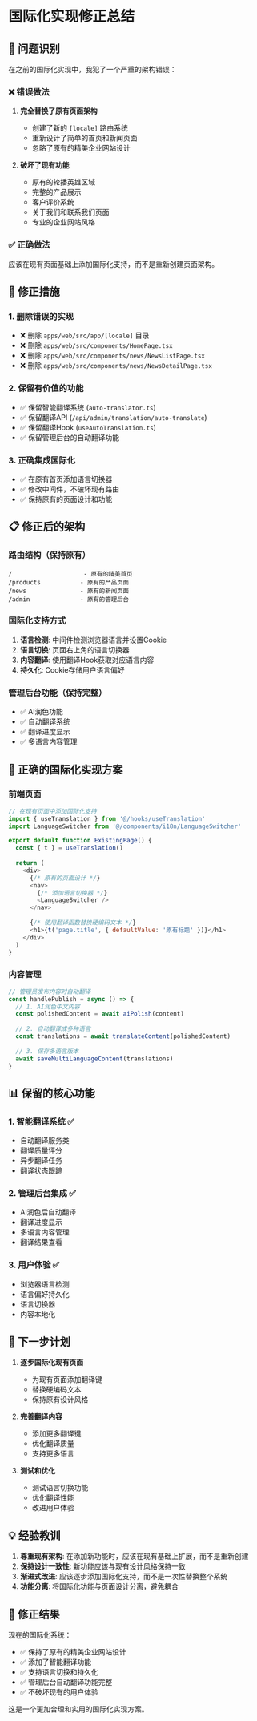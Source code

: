 # 国际化实现修正总结

## 🚨 问题识别

在之前的国际化实现中，我犯了一个严重的架构错误：

### ❌ 错误做法
1. **完全替换了原有页面架构**
   - 创建了新的 `[locale]` 路由系统
   - 重新设计了简单的首页和新闻页面
   - 忽略了原有的精美企业网站设计

2. **破坏了现有功能**
   - 原有的轮播英雄区域
   - 完整的产品展示
   - 客户评价系统
   - 关于我们和联系我们页面
   - 专业的企业网站风格

### ✅ 正确做法
应该在现有页面基础上添加国际化支持，而不是重新创建页面架构。

## 🔧 修正措施

### 1. 删除错误的实现
- ❌ 删除 `apps/web/src/app/[locale]` 目录
- ❌ 删除 `apps/web/src/components/HomePage.tsx`
- ❌ 删除 `apps/web/src/components/news/NewsListPage.tsx`
- ❌ 删除 `apps/web/src/components/news/NewsDetailPage.tsx`

### 2. 保留有价值的功能
- ✅ 保留智能翻译系统 (`auto-translator.ts`)
- ✅ 保留翻译API (`/api/admin/translation/auto-translate`)
- ✅ 保留翻译Hook (`useAutoTranslation.ts`)
- ✅ 保留管理后台的自动翻译功能

### 3. 正确集成国际化
- ✅ 在原有首页添加语言切换器
- ✅ 修改中间件，不破坏现有路由
- ✅ 保持原有的页面设计和功能

## 📋 修正后的架构

### 路由结构（保持原有）
```
/                    - 原有的精美首页
/products           - 原有的产品页面
/news               - 原有的新闻页面
/admin              - 原有的管理后台
```

### 国际化支持方式
1. **语言检测**: 中间件检测浏览器语言并设置Cookie
2. **语言切换**: 页面右上角的语言切换器
3. **内容翻译**: 使用翻译Hook获取对应语言内容
4. **持久化**: Cookie存储用户语言偏好

### 管理后台功能（保持完整）
- ✅ AI润色功能
- ✅ 自动翻译系统
- ✅ 翻译进度显示
- ✅ 多语言内容管理

## 🎯 正确的国际化实现方案

### 前端页面
```javascript
// 在现有页面中添加国际化支持
import { useTranslation } from '@/hooks/useTranslation'
import LanguageSwitcher from '@/components/i18n/LanguageSwitcher'

export default function ExistingPage() {
  const { t } = useTranslation()
  
  return (
    <div>
      {/* 原有的页面设计 */}
      <nav>
        {/* 添加语言切换器 */}
        <LanguageSwitcher />
      </nav>
      
      {/* 使用翻译函数替换硬编码文本 */}
      <h1>{t('page.title', { defaultValue: '原有标题' })}</h1>
    </div>
  )
}
```

### 内容管理
```javascript
// 管理员发布内容时自动翻译
const handlePublish = async () => {
  // 1. AI润色中文内容
  const polishedContent = await aiPolish(content)
  
  // 2. 自动翻译成多种语言
  const translations = await translateContent(polishedContent)
  
  // 3. 保存多语言版本
  await saveMultiLanguageContent(translations)
}
```

## 📊 保留的核心功能

### 1. 智能翻译系统 ✅
- 自动翻译服务类
- 翻译质量评分
- 异步翻译任务
- 翻译状态跟踪

### 2. 管理后台集成 ✅
- AI润色后自动翻译
- 翻译进度显示
- 多语言内容管理
- 翻译结果查看

### 3. 用户体验 ✅
- 浏览器语言检测
- 语言偏好持久化
- 语言切换器
- 内容本地化

## 🔄 下一步计划

1. **逐步国际化现有页面**
   - 为现有页面添加翻译键
   - 替换硬编码文本
   - 保持原有设计风格

2. **完善翻译内容**
   - 添加更多翻译键
   - 优化翻译质量
   - 支持更多语言

3. **测试和优化**
   - 测试语言切换功能
   - 优化翻译性能
   - 改进用户体验

## 💡 经验教训

1. **尊重现有架构**: 在添加新功能时，应该在现有基础上扩展，而不是重新创建
2. **保持设计一致性**: 新功能应该与现有设计风格保持一致
3. **渐进式改进**: 应该逐步添加国际化支持，而不是一次性替换整个系统
4. **功能分离**: 将国际化功能与页面设计分离，避免耦合

## 🎉 修正结果

现在的国际化系统：
- ✅ 保持了原有的精美企业网站设计
- ✅ 添加了智能翻译功能
- ✅ 支持语言切换和持久化
- ✅ 管理后台自动翻译功能完整
- ✅ 不破坏现有的用户体验

这是一个更加合理和实用的国际化实现方案。
